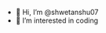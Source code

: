 - 👋 Hi, I’m @shwetanshu07
- 👀 I’m interested in coding

<!---
shwetanshu07/shwetanshu07 is a ✨ special ✨ repository because its `README.md` (this file) appears on your GitHub profile.
You can click the Preview link to take a look at your changes.
--->
